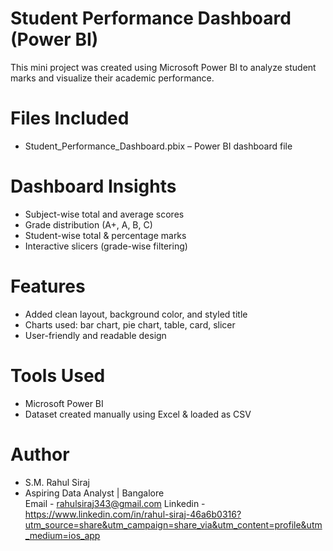 # Student Performance Dashboard (Power BI)

This mini project was created using Microsoft Power BI to analyze student marks and visualize their academic performance.

# Files Included

- Student_Performance_Dashboard.pbix – Power BI dashboard file


# Dashboard Insights

-  Subject-wise total and average scores
-  Grade distribution (A+, A, B, C)
-  Student-wise total & percentage marks
-  Interactive slicers (grade-wise filtering)

# Features

- Added clean layout, background color, and styled title
- Charts used: bar chart, pie chart, table, card, slicer
- User-friendly and readable design

# Tools Used

- Microsoft Power BI
- Dataset created manually using Excel & loaded as CSV

# Author

- S.M. Rahul Siraj 
- Aspiring Data Analyst | Bangalore  
Email - rahulsiraj343@gmail.com
Linkedin - https://www.linkedin.com/in/rahul-siraj-46a6b0316?utm_source=share&utm_campaign=share_via&utm_content=profile&utm_medium=ios_app

